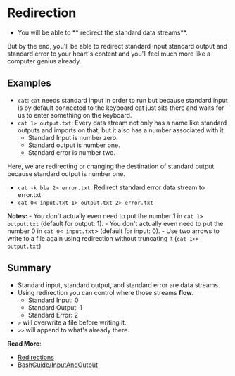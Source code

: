 # Redirection
- You will be able to ** redirect the standard data streams**.

But by the end, you'll be able to redirect standard input standard output and standard error to your heart's content and you'll feel much more like a computer genius already.

## Examples
- `cat`:  `cat` needs standard input in order to run but because standard input is by default connected to the keyboard cat just sits there and waits for us to enter something on the keyboard.
- `cat 1> output.txt`: Every data stream not only has a name like standard outputs and imports on that, but it also has a number associated with it.
    - Standard Input is number zero.
    - Standard output is number one.
    - Standard error is number two.

Here, we are redirecting or changing the destination of standard output because standard output is number one.

- `cat -k bla 2> error.txt`: Redirect standard error data stream to error.txt
- `cat 0< input.txt 1> output.txt 2> error.txt`

**Notes:**
    - You don't actually even need to put the number 1 in `cat 1> output.txt` (default for output: 1).
    - You don't actually even need to put the number 0 in `cat 0< input.txt`> (default for input: 0).
    - Use two arrows to write to a file again using redirection without truncating it (`cat 1>> output.txt`)

## Summary
- Standard input, standard output, and standard error are data streams.
- Using redirection you can control where those streams **flow**.
    - Standard Input: 0
    - Standard Output: 1
    - Standard Error: 2
- `>` will overwrite a file before writing it.
- `>>` will append to what's already there.

**Read More**:
- [Redirections](https://www.gnu.org/software/bash/manual/html_node/Redirections.html)
- [BashGuide/InputAndOutput](http://mywiki.wooledge.org/BashGuide/InputAndOutput?#Redirection)